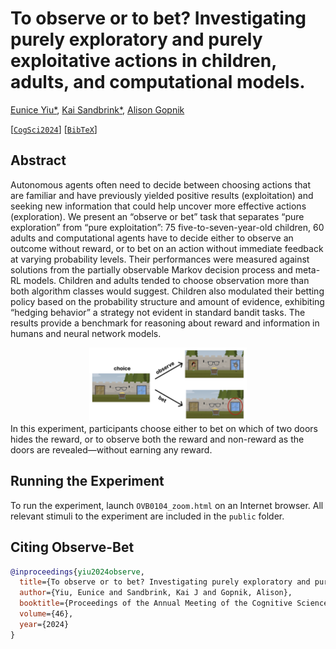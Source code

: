 # To observe or to bet? Investigating purely exploratory and purely exploitative actions in children, adults, and computational models.

[Eunice Yiu*](https://ey242.github.io/), [Kai Sandbrink*](https://www.psy.ox.ac.uk/people/kai-sandbrink), [Alison Gopnik](http://alisongopnik.com/)

[[`CogSci2024`](https://escholarship.org/uc/item/2x7300qr)] [[`BibTeX`](#Citing)]

## Abstract

Autonomous agents often need to decide between choosing actions that are familiar and have previously yielded positive results (exploitation) and seeking new information that could help uncover more effective actions (exploration). We present an “observe or bet” task that separates “pure exploration” from “pure exploitation”: 75 five-to-seven-year-old children, 60 adults and computational agents have to decide either to observe an outcome without reward, or to bet on an action without immediate feedback at varying probability levels. Their performances were measured against solutions from the partially observable Markov decision process and meta-RL models. Children and adults tended to choose observation more than both algorithm classes would suggest. Children also modulated their betting policy based on the probability structure and amount of evidence, exhibiting “hedging behavior” a strategy not evident in standard bandit tasks. The results provide a benchmark for reasoning about reward and information in humans and neural network models.


<div align="center">
    <img src="public/OVB.png" height="50%" width="50%">
</div>
In this experiment, participants choose either to bet on which of two doors hides the reward, or to observe both the reward and non-reward as the doors are revealed—without earning any reward.

## Running the Experiment

To run the experiment, launch `OVB0104_zoom.html` on an Internet browser. All relevant stimuli to the experiment are included in the `public` folder.

## <a name="Citing"></a>Citing Observe-Bet

```BibTeX
@inproceedings{yiu2024observe,
  title={To observe or to bet? Investigating purely exploratory and purely exploitative actions in children, adults, and computational models.},
  author={Yiu, Eunice and Sandbrink, Kai J and Gopnik, Alison},
  booktitle={Proceedings of the Annual Meeting of the Cognitive Science Society},
  volume={46},
  year={2024}
}
```
